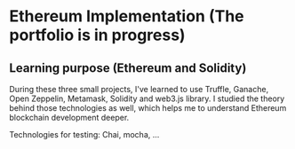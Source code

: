 # Ethereum Implementation (The portfolio is in progress)
## Learning purpose (Ethereum and Solidity)
During these three small projects, I've learned to use Truffle, Ganache, Open Zeppelin, Metamask, Solidity and web3.js library. I studied the theory behind those technologies as well, which helps me to understand Ethereum blockchain development deeper.

Technologies for testing: Chai, mocha, ...
